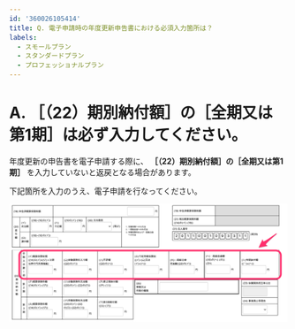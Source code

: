 ```yaml
---
id: '360026105414'
title: Q. 電子申請時の年度更新申告書における必須入力箇所は？
labels:
  - スモールプラン
  - スタンダードプラン
  - プロフェッショナルプラン
---
```

# A. ［（22）期別納付額］の［全期又は第1期］は必ず入力してください。

年度更新の申告書を電子申請する際に、 **［（22）期別納付額］の［全期又は第1期］** を入力していないと返戻となる場合があります。

下記箇所を入力のうえ、電子申請を行なってください。

![](./__________2021-04-30_14_31_26.png)
